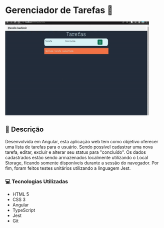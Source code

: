 # Gerenciador de Tarefas 📝
<p aligne="center">
    <img width="460" height="300" src="/gerenciador-tarefas/src/assets/gerenciar-tarefas.gif">
</p>

## 📑 Descrição
Desenvolvida em Angular, esta aplicação web tem como objetivo oferecer uma lista de tarefas para o usuário. Sendo possível cadastrar uma nova tarefa, editar, excluir e alterar seu status para "concluído". Os dados cadastrados estão sendo armazenados localmente utilizando o Local Storage, ficando somente disponíveis durante a sessão do navegador. Por fim, foram feitos testes unitários utilizando a linguagem Jest.

### 💻 Tecnologias Utilizadas
+ HTML 5
+ CSS 3
+ Angular
+ TypeScript
+ Jest
+ Git
